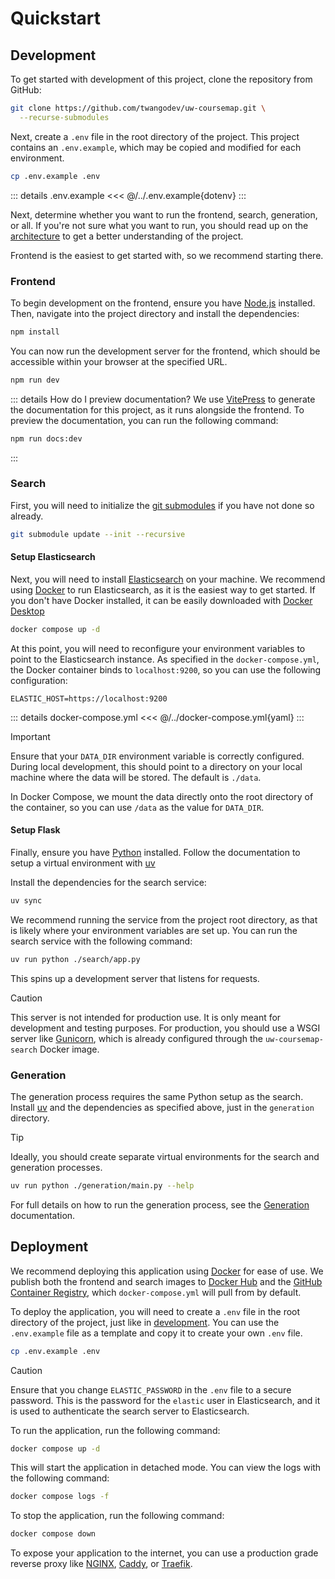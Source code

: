 # Quickstart

## Development

To get started with development of this project, clone the repository from GitHub:

```sh [git]
git clone https://github.com/twangodev/uw-coursemap.git \
  --recurse-submodules
```

Next, create a `.env` file in the root directory of the project. This project contains an `.env.example`, which may be copied and modified for each environment.

```sh [sh]
cp .env.example .env
```

::: details .env.example
<<< @/../.env.example{dotenv}
:::

Next, determine whether you want to run the frontend, search, generation, or all. If you're not sure what you want to run, you should read up on the [architecture](architecture.md) to get a better understanding of the project.

Frontend is the easiest to get started with, so we recommend starting there.

### Frontend

To begin development on the frontend, ensure you have [Node.js](https://nodejs.org/en/download/) installed. Then, navigate into the project directory and install the dependencies:

```sh [npm]
npm install
```

You can now run the development server for the frontend, which should be accessible within your browser at the specified URL.

```sh [npm]
npm run dev
```

::: details How do I preview documentation?
We use [VitePress](https://vitepress.dev/) to generate the documentation for this project, as it runs alongside the frontend. To preview the documentation, you can run the following command:

```sh [npm]
npm run docs:dev
```

:::

### Search

First, you will need to initialize the [git submodules](https://git-scm.com/book/en/v2/Git-Tools-Submodules) if you have
not done so already.

```sh [git]
git submodule update --init --recursive
```

#### Setup Elasticsearch

Next, you will need to install [Elasticsearch] on your machine. We recommend using [Docker] to run Elasticsearch, as it is the easiest way to get started. If you don't have Docker installed, it can be easily downloaded with [Docker Desktop][docker]

```sh [docker]
docker compose up -d
```

At this point, you will need to reconfigure your environment variables to point to the Elasticsearch instance. As specified in the `docker-compose.yml`, the Docker container binds to `localhost:9200`, so you can use the following configuration:

```dotenv
ELASTIC_HOST=https://localhost:9200
```

::: details docker-compose.yml
<<< @/../docker-compose.yml{yaml}
:::

> [!IMPORTANT]
> Ensure that your `DATA_DIR` environment variable is correctly configured. During local development, this should point to a directory on your local machine where the data will be stored. The default is `./data`.
>
> In Docker Compose, we mount the data directly onto the root directory of the container, so you can use `/data` as the value for `DATA_DIR`.

#### Setup Flask

Finally, ensure you have [Python](https://www.python.org/downloads/) installed. Follow the documentation to setup a virtual environment with [uv](https://docs.astral.sh/uv/getting-started/installation/)

Install the dependencies for the search service:

```sh [uv]
uv sync
```

We recommend running the service from the project root directory, as that is likely where your environment variables are set up. You can run the search service with the following command:

```sh [uv]
uv run python ./search/app.py
```

This spins up a development server that listens for requests.

> [!CAUTION]
> This server is not intended for production use. It is only meant for development and testing purposes. For production, you should use a WSGI server like [Gunicorn](https://gunicorn.org/), which is already configured through the `uw-coursemap-search` Docker image.

### Generation

The generation process requires the same Python setup as the search. Install [uv] and the dependencies as specified above, just in the `generation` directory.

> [!TIP]
> Ideally, you should create separate virtual environments for the search and generation processes.

```sh [uv]
uv run python ./generation/main.py --help
```

For full details on how to run the generation process, see the [Generation](../codebase/generation.md) documentation.

## Deployment

We recommend deploying this application using [Docker] for ease of use. We publish both the frontend and search images to [Docker Hub] and the [GitHub Container Registry][GHCR], which `docker-compose.yml` will pull from by default.

To deploy the application, you will need to create a `.env` file in the root directory of the project, just like in [development](#development). You can use the `.env.example` file as a template and copy it to create your own `.env` file.

```sh [sh]
cp .env.example .env
```

> [!CAUTION]
> Ensure that you change `ELASTIC_PASSWORD` in the `.env` file to a secure password. This is the password for the `elastic` user in Elasticsearch, and it is used to authenticate the search server to Elasticsearch.

To run the application, run the following command:

```sh [docker]
docker compose up -d
```

This will start the application in detached mode. You can view the logs with the following command:

```sh [docker]
docker compose logs -f
```

To stop the application, run the following command:

```sh [docker]
docker compose down
```

To expose your application to the internet, you can use a production grade reverse proxy like [NGINX](https://www.nginx.com/), [Caddy](https://caddyserver.com/), or [Traefik](https://traefik.io/).

[frontend]: #frontend
[docker]: https://www.docker.com/products/docker-desktop
[elasticsearch]: https://www.elastic.co/elasticsearch
[uv]: https://docs.astral.sh/uv/
[docker hub]: https://hub.docker.com/search?q=twango%2Fuw-coursemap
[GHCR]: https://github.com/twangodev?tab=packages&repo_name=uw-coursemap
